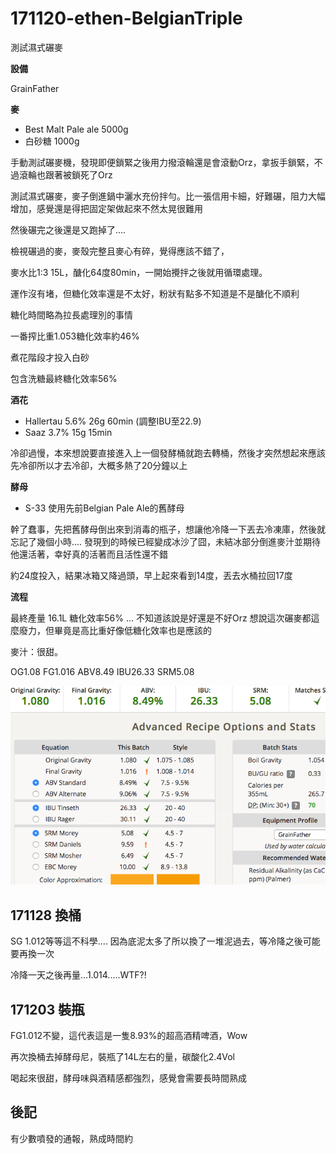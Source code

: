 # 171120-ethen-BelgianTriple

測試濕式碾麥

**設備**

GrainFather

**麥**

* Best Malt Pale ale 5000g
* 白砂糖 1000g

手動測試碾麥機，發現即便鎖緊之後用力撥滾輪還是會滾動Orz，拿扳手鎖緊，不過滾輪也跟著被鎖死了Orz

測試濕式碾麥，麥子倒進鍋中灑水充份拌勻。比一張信用卡細，好難碾，阻力大幅增加，感覺還是得把固定架做起來不然太晃很難用

然後碾完之後還是又跑掉了....

檢視碾過的麥，麥殼完整且麥心有碎，覺得應該不錯了，

麥水比1:3 15L，醣化64度80min，一開始攪拌之後就用循環處理。

運作沒有堵，但糖化效率還是不太好，粉狀有點多不知道是不是醣化不順利

糖化時間略為拉長處理別的事情

一番搾比重1.053糖化效率約46%

煮花階段才投入白砂

包含洗糖最終糖化效率56%

**酒花**

* Hallertau 5.6% 26g 60min (調整IBU至22.9)
* Saaz 3.7% 15g 15min

冷卻過慢，本來想說要直接進入上一個發酵桶就跑去轉桶，然後才突然想起來應該先冷卻所以才去冷卻，大概多熱了20分鐘以上

**酵母**
 
* S-33 使用先前Belgian Pale Ale的舊酵母

幹了蠢事，先把舊酵母倒出來到消毒的瓶子，想讓他冷降一下丟去冷凍庫，然後就忘記了幾個小時.... 發現到的時候已經變成冰沙了囧，未結冰部分倒進麥汁並期待他還活著，幸好真的活著而且活性還不錯

約24度投入，結果冰箱又降過頭，早上起來看到14度，丟去水桶拉回17度

**流程**

最終產量 16.1L 糖化效率56% ... 不知道該說是好還是不好Orz 想說這次碾麥都這麼廢力，但畢竟是高比重好像低糖化效率也是應該的

麥汁：很甜。

OG1.08 FG1.016 ABV8.49 IBU26.33 SRM5.08 

![](../img/test75.png)

## 171128 換桶

SG 1.012等等這不科學.... 因為底泥太多了所以換了一堆泥過去，等冷降之後可能要再換一次

冷降一天之後再量...1.014.....WTF?!

## 171203 裝瓶

FG1.012不變，這代表這是一隻8.93%的超高酒精啤酒，Wow

再次換桶去掉酵母尼，裝瓶了14L左右的量，碳酸化2.4Vol

喝起來很甜，酵母味與酒精感都強烈，感覺會需要長時間熟成

## 後記

有少數噴發的通報，熟成時間約
